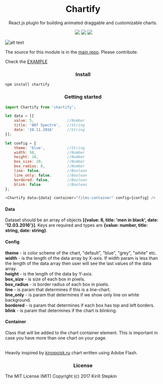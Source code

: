 <h1 align='center'>Chartify</h1>

<p align='center'>React.js plugin for building animated draggable and customizable charts.</p>

<p align='center'>
	<a href='https://www.npmjs.com/package/chartify'><img src="https://img.shields.io/npm/v/chartify.svg?style=flat-square" alt=""></a>
	<a href='https://www.npmjs.com/package/chartify'><img src='https://img.shields.io/npm/dm/chartify.svg?style=flat-square' /></a>
	<a href='https://www.npmjs.com/package/chartify'><img src='https://img.shields.io/npm/dt/chartify.svg?style=flat-square' /></a>
	<a href='https://github.com/kiqs/chartify'><img src='https://img.shields.io/travis/kiqs/chartify/master.svg?style=flat-square' /></a>
</p>

![alt text](https://raw.githubusercontent.com/kiqs/chartify/master/img/newprev.gif)

The source for this module is in the [main repo](https://github.com/kiqs/chartify). Please contribute.

Check the [EXAMPLE](https://kiqs.github.io/chartify/example/)

<h3 align='center'>Install</h3>

```
npm install chartify
```

<h3 align='center'>Getting started</h3>

```javascript
import Chartify from 'chartify';

let data = [{
	value: 5,				//Number
	title: '007 Spectre',	//String
	date: '20.11.2016'		//String
}];

let config = {
	theme: 'blue',			//String
	width: 50,				//Number	      
	height: 10,				//Number	
	box_size: 20,			//Number
	box_radius: 8,			//Number
	line: false,			//Boolean
	line_only: false,		//Boolean
	bordered: false,		//Boolean
	blink: false			//Boolean
};

<Chartify data={data} container="films-container" config={config} />
```

<h4>Data</h4>
Dataset should be an array of objects <b>[{value: 8, title: 'men in black', date: '12.03.2016'}]</b>. Keys are required and types are <b>{value: number, title: string, date: string}</b>.

<h4>Config</h4>
<b>theme</b> - is color scheme of the chart, "default", "blue", "grey", "white" etc.<br/>
<b>width</b> - is the length of the data array by X-axis. If width param is less than the length of the data array then user will see the last values of the data array.<br/>
<b>height</b> - is the length of the data by Y-axis.<br/>
<b>box_size</b> - is size of each box in pixels.<br/>
<b>box_radius</b> - is border radius of each box in pixels.<br/>
<b>line</b> - is param that determines if this is a line-chart.<br/>
<b>line_only</b> - is param that determines if we show only line on white background.<br/>
<b>bordered</b> - is param that determines if each box has top and left borders.<br/>
<b>blink</b> - is param that determines if the chart is blinking.<br/>

<h4>Container</h4>
Class that will be added to the chart container element. This is important in case you have more than one chart on your page.<br/><br/>

Heavily inspired by [kinopoisk.ru](https://www.kinopoisk.ru/) chart written using Adobe Flash.

<h3 align='center'>License</h3>

The MIT License (MIT) Copyright (c) 2017 Kirill Stepkin
